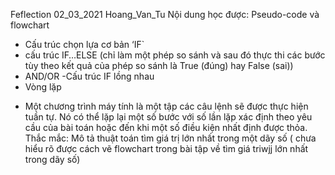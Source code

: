 Feflection 02_03_2021 Hoang_Van_Tu
Nội dung học được:
Pseudo-code và flowchart
- Cấu trúc chọn lựa cơ bản  ‘IF`
- cấu trúc IF…ELSE (chỉ làm một phép so sánh và sau đó thực thi các bước tùy theo kết quả của phép so sánh là True (đúng) hay False (sai))
- AND/OR
-Cấu trúc IF lồng nhau
- Vòng lặp 
+ Một chương trình máy tính là một tập các câu lệnh sẽ được thực hiện tuần tự. Nó có thể lặp lại một số bước với số lần lặp xác định theo yêu cầu của bài toán hoặc đến khi một số điều kiện nhất định được thỏa.
Thắc mắc:
Mô tả thuật toán tìm giá trị lớn nhất trong một dãy số
( chưa hiểu rõ được cách vẽ flowchart trong bài tập về tìm giá triwjj lớn nhất trong dãy số)